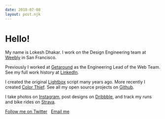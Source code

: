 ```yaml
---
date: 2018-07-08
layout: post.njk
---
```


# Hello!
 
My name is <span class="bio__name">Lokesh Dhakar</span>. I work on the Design Engineering team at [Weebly](http://weebly.com) in San Francisco.

Previously I worked at [Getaround](https://www.getaround.com/) as the Engineering Lead of the Web Team. See my full work history at [LinkedIn](https://www.linkedin.com/in/lokeshdhakar).

I created the original [Lightbox](http://lokeshdhakar.com/projects/lightbox2/) script many years ago. More recently I created [Color Thief](http://lokeshdhakar.com/projects/color-thief/). See all my open source projects on [Github](https://github.com/lokesh).

I take photos on [Instagram](https://instagram.com/lokesh), post designs on [Dribbble](https://dribbble.com/lokesh), and track my runs and bike rides on [Strava](https://www.strava.com/athletes/1136437).

<a class="btn" href="https://twitter.com/lokesh">Follow me on Twitter</a> <a class="btn js-email-link" href="#">Email me</a>

<style>
.btn {
  margin-right: 8px;
}

.post {
  font-size: 18px;
  font-weight: 700;
}
</style>

<script>
  $(function() {
      var emailLinks = $('.js-email-link').on('click', (event) => {
        var a = "lokesh.dhakar@";
        var b = "gmail.com";
        window.open("mailto:" + a + b, 'email');
        return false;  
      })
  });
</script>
